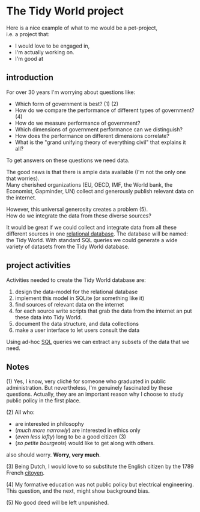 
# The Tidy World project

Here is a nice example of what to me would be a pet-project,  
i.e. a project that: 
-  I would love to be engaged in,  
-  I'm actually working on.
-  I'm good at 

## introduction

For over 30 years I'm worrying about questions like:
- Which form of government is best? (1) (2)
- How do we compare the performance of different types of government? (4)
- How do we measure performance of government? 
- Which dimensions of government performance can we distinguish?
- How does the performance on different dimensions correlate?
- What is the "grand unifying theory of everything civil" that explains it all?  

To get answers on these questions we need data.

The good news is that there is ample data available (I'm not the only one that worries).  
Many cherished organizations (EU, OECD, IMF, the World bank, the Economist, Gapminder, UN) collect and generously publish relevant data on the internet. 

However, this universal generosity creates a problem (5).  
How do we integrate the data from these diverse sources?

It would be great if we could collect and integrate data from all these different sources in one [relational database](http://en.wikipedia.org/wiki/Relational_database). The database will be named: the Tidy World. With standard SQL queries we could generate a wide variety of datasets from the Tidy World database.  

## project activities

Activities needed to create the Tidy World database are:
1. design the data-model for the relational database
2. implement this model in SQLite (or something like it)
3. find sources of relevant data on the internet
4. for each source write scripts that grab the data from the internet an put these data into Tidy World.
5. document the data structure, and data collections
6. make a user interface to let users consult the data

Using ad-hoc [SQL](http://en.wikipedia.org/wiki/SQL) queries we can extract any subsets of the data that we need.   


## Notes

(1) Yes, I know, very cliché for someone who graduated in public administration. But nevertheless, I'm genuinely fascinated by these questions. Actually, they are an important reason why I choose to study public policy in the first place.

(2) All who: 
- are interested in philosophy 
- (*much more narrowly*) are interested in ethics only
- (*even less lofty*) long to be a good citizen (3) 
- (*so petite bourgeois*) would like to get along with others.

also should worry. **Worry, very much**.

(3) Being Dutch, I would love to so substitute the English citizen by the 1789 French [citoyen](http://en.wikipedia.org/wiki/Declaration_of_the_Rights_of_Man_and_of_the_Citizen#mediaviewer/File:Declaration_of_the_Rights_of_Man_and_of_the_Citizen_in_1789.jpg). 

(4) My formative education was not public policy but electrical engineering. This question, and the next, might show background bias.

(5) No good deed will be left unpunished.